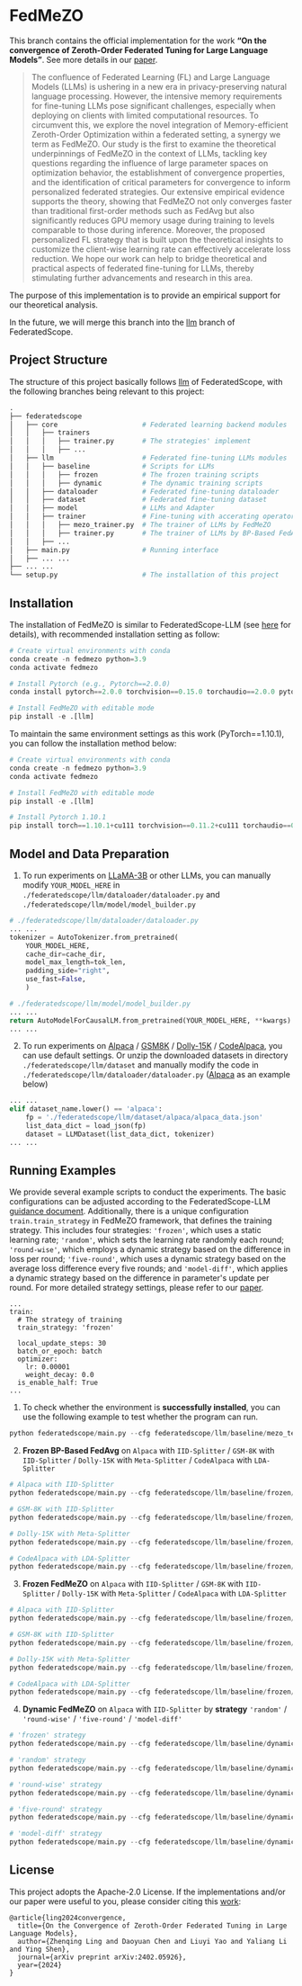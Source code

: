 # FedMeZO
This branch contains the official implementation for the work **“On the convergence of Zeroth-Order Federated Tuning for Large Language Models”**. See more details in our [paper](https://arxiv.org/abs/2402.05926).

> The confluence of Federated Learning (FL) and Large Language Models (LLMs) is ushering in a new era in privacy-preserving natural language processing. However, the intensive memory requirements for fine-tuning LLMs pose significant challenges, especially when deploying on clients with limited computational resources. To circumvent this, we explore the novel integration of Memory-efficient Zeroth-Order Optimization within a federated setting, a synergy we term as FedMeZO. Our study is the first to examine the theoretical underpinnings of FedMeZO in the context of LLMs, tackling key questions regarding the influence of large parameter spaces on optimization behavior, the establishment of convergence properties, and the identification of critical parameters for convergence to inform personalized federated strategies. Our extensive empirical evidence supports the theory, showing that FedMeZO not only converges faster than traditional first-order methods such as FedAvg but also significantly reduces GPU memory usage during training to levels comparable to those during inference. Moreover, the proposed personalized FL strategy that is built upon the theoretical insights to customize the client-wise learning rate can effectively accelerate loss reduction. We hope our work can help to bridge theoretical and practical aspects of federated fine-tuning for LLMs, thereby stimulating further advancements and research in this area.

The purpose of this implementation is to provide an empirical support for our theoretical analysis.

In the future, we will merge this branch into the [llm](https://github.com/alibaba/FederatedScope/tree/llm) branch of FederatedScope.

## Project Structure

The structure of this project basically follows [llm](https://github.com/alibaba/FederatedScope/tree/llm/federatedscope/llm) of FederatedScope, with the following branches being relevant to this project:

```python
.
├── federatedscope
│   ├── core                     # Federated learning backend modules
│   │   ├── trainers            
│   │   │   ├── trainer.py       # The strategies' implement
│   │   │   ├── ...                          
│   ├── llm                      # Federated fine-tuning LLMs modules 
│   │   ├── baseline             # Scripts for LLMs
│   │   │   ├── frozen           # The frozen training scripts
│   │   │   ├── dynamic          # The dynamic training scripts
│   │   ├── dataloader           # Federated fine-tuning dataloader
│   │   ├── dataset              # Federated fine-tuning dataset
│   │   ├── model                # LLMs and Adapter
│   │   ├── trainer              # Fine-tuning with accerating operators
│   │   │   ├── mezo_trainer.py  # The trainer of LLMs by FedMeZO
│   │   │   ├── trainer.py       # The trainer of LLMs by BP-Based FedAvg
│   │   ├── ...
│   ├── main.py                  # Running interface
│   ├── ... ...          
├── ... ...                      
└── setup.py                     # The installation of this project
```

## Installation

The installation of FedMeZO is similar to FederatedScope-LLM (see [here](https://github.com/alibaba/FederatedScope/tree/llm) for details), with recommended installation setting as follow:
```python
# Create virtual environments with conda
conda create -n fedmezo python=3.9
conda activate fedmezo

# Install Pytorch (e.g., Pytorch==2.0.0)
conda install pytorch==2.0.0 torchvision==0.15.0 torchaudio==2.0.0 pytorch-cuda=11.7 -c pytorch -c nvidia

# Install FedMeZO with editable mode
pip install -e .[llm]
```

To maintain the same environment settings as this work (PyTorch==1.10.1), you can follow the installation method below:
```python
# Create virtual environments with conda
conda create -n fedmezo python=3.9
conda activate fedmezo

# Install FedMeZO with editable mode
pip install -e .[llm]

# Install Pytorch 1.10.1
pip install torch==1.10.1+cu111 torchvision==0.11.2+cu111 torchaudio==0.10.1 -f https://download.pytorch.org/whl/cu111/torch_stable.html
```


## Model and Data Preparation

1. To run experiments on [LLaMA-3B](https://huggingface.co/openlm-research/open_llama_3b_v2) or other LLMs, you can manually modify `YOUR_MODEL_HERE` in `./federatedscope/llm/dataloader/dataloader.py` and `./federatedscope/llm/model/model_builder.py`

```python
# ./federatedscope/llm/dataloader/dataloader.py
... ...
tokenizer = AutoTokenizer.from_pretrained(
    YOUR_MODEL_HERE,
    cache_dir=cache_dir,
    model_max_length=tok_len,
    padding_side="right",
    use_fast=False,
    )

# ./federatedscope/llm/model/model_builder.py
... ...
return AutoModelForCausalLM.from_pretrained(YOUR_MODEL_HERE, **kwargs)
... ...
```

2. To run experiments on [Alpaca](https://github.com/bacoco/stanford_alpaca) / [GSM8K](https://github.com/openai/grade-school-math) / [Dolly-15K](https://github.com/databrickslabs/dolly) / [CodeAlpaca](https://github.com/sahil280114/codealpaca), you can use default settings. Or unzip the downloaded datasets in directory `./federatedscope/llm/dataset` and manually modify the code in `./federatedscope/llm/dataloader/dataloader.py` ([Alpaca](https://github.com/bacoco/stanford_alpaca) as an example below)

```python
... ...
elif dataset_name.lower() == 'alpaca':
    fp = './federatedscope/llm/dataset/alpaca/alpaca_data.json'
    list_data_dict = load_json(fp)
    dataset = LLMDataset(list_data_dict, tokenizer)
... ...
```

## Running Examples

We provide several example scripts to conduct the experiments. The basic configurations can be adjusted according to the FederatedScope-LLM [guidance document](https://federatedscope.io/docs/llm/). Additionally, there is a unique configuration `train.train_strategy` in FedMeZO framework, that defines the training strategy. This includes four strategies: `'frozen'`, which uses a static learning rate; `'random'`, which sets the learning rate randomly each round; `'round-wise'`, which employs a dynamic strategy based on the difference in loss per round; `'five-round'`, which uses a dynamic strategy based on the average loss difference every five rounds; and `'model-diff'`, which applies a dynamic strategy based on the difference in parameter's update per round. For more detailed strategy settings, please refer to our [paper](https://arxiv.org/abs/2402.05926).
```
...
train:
  # The strategy of training
  train_strategy: 'frozen'

  local_update_steps: 30
  batch_or_epoch: batch
  optimizer:
    lr: 0.00001
    weight_decay: 0.0
  is_enable_half: True
...
```

1. To check whether the environment is **successfully installed**, you can use the following example to test whether the program can run.
```python
python federatedscope/main.py --cfg federatedscope/llm/baseline/mezo_testcase.yaml
```

2. **Frozen BP-Based FedAvg** on `Alpaca` with `IID-Splitter` / `GSM-8K` with `IID-Splitter` / `Dolly-15K` with `Meta-Splitter` / `CodeAlpaca` with `LDA-Splitter`
```python
# Alpaca with IID-Splitter
python federatedscope/main.py --cfg federatedscope/llm/baseline/frozen/alpaca/alpaca_bpbased_iid.yaml

# GSM-8K with IID-Splitter
python federatedscope/main.py --cfg federatedscope/llm/baseline/frozen/gsm8k/gsm8k_bpbased_iid.yaml

# Dolly-15K with Meta-Splitter
python federatedscope/main.py --cfg federatedscope/llm/baseline/frozen/dolly/dolly_bpbased_meta.yaml

# CodeAlpaca with LDA-Splitter
python federatedscope/main.py --cfg federatedscope/llm/baseline/frozen/code/code_bpbased_lda.yaml
```
   
3. **Frozen FedMeZO** on `Alpaca` with `IID-Splitter` / `GSM-8K` with `IID-Splitter` / `Dolly-15K` with `Meta-Splitter` / `CodeAlpaca` with `LDA-Splitter`
```python
# Alpaca with IID-Splitter
python federatedscope/main.py --cfg federatedscope/llm/baseline/frozen/alpaca/alpaca_mezo_iid.yaml

# GSM-8K with IID-Splitter
python federatedscope/main.py --cfg federatedscope/llm/baseline/frozen/gsm8k/gsm8k_mezo_iid.yaml

# Dolly-15K with Meta-Splitter
python federatedscope/main.py --cfg federatedscope/llm/baseline/frozen/dolly/dolly_mezo_meta.yaml

# CodeAlpaca with LDA-Splitter
python federatedscope/main.py --cfg federatedscope/llm/baseline/frozen/code/code_mezo_lda.yaml
```

4. **Dynamic FedMeZO** on `Alpaca` with `IID-Splitter` by **strategy** `'random'` / `'round-wise'` / `'five-round'` / `'model-diff'`
```python
# 'frozen' strategy
python federatedscope/main.py --cfg federatedscope/llm/baseline/dynamic/alpaca_frozen.yaml

# 'random' strategy
python federatedscope/main.py --cfg federatedscope/llm/baseline/dynamic/alpaca_random.yaml

# 'round-wise' strategy
python federatedscope/main.py --cfg federatedscope/llm/baseline/dynamic/alpaca_round-wise.yaml

# 'five-round' strategy
python federatedscope/main.py --cfg federatedscope/llm/baseline/dynamic/alpaca_five-round.yaml

# 'model-diff' strategy
python federatedscope/main.py --cfg federatedscope/llm/baseline/dynamic/alpaca_model-diff.yaml
```

## License

This project adopts the Apache-2.0 License. If the implementations and/or our paper were useful to you, please consider citing this [work](https://arxiv.org/abs/2402.05926):
```
@article{ling2024convergence,
  title={On the Convergence of Zeroth-Order Federated Tuning in Large Language Models},
  author={Zhenqing Ling and Daoyuan Chen and Liuyi Yao and Yaliang Li and Ying Shen},
  journal={arXiv preprint arXiv:2402.05926},
  year={2024}
}
```
